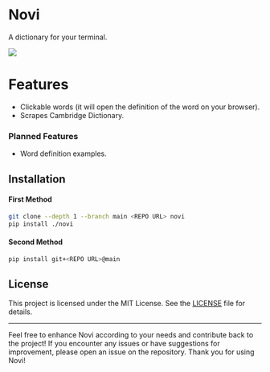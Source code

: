 # Novi
A dictionary for your terminal.

![](https://i.imgur.com/nNbc6uS.png)

# Features
- Clickable words (it will open the definition of the word on your browser).
- Scrapes Cambridge Dictionary.
### Planned Features
- Word definition examples.

## Installation
#### First Method
```bash
git clone --depth 1 --branch main <REPO URL> novi
pip install ./novi
```
#### Second Method
```bash
pip install git+<REPO URL>@main
```

## License
This project is licensed under the MIT License. See the [LICENSE](LICENSE) file for details.

* * *

Feel free to enhance Novi according to your needs and contribute back to the project! If you encounter any issues or have suggestions for improvement, please open an issue on the repository. Thank you for using Novi!
